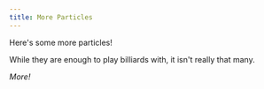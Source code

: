 ```yaml
---
title: More Particles
---
```


<script>
    var sim = createSimulation({
        initialize: function(simulation) {
            var p = simulation.parameters;
            p.friction = 0.2;
            setBoxWidth(simulation, 40);

            initBilliards(simulation, simulation.boxBounds);

    		setToolbarAvailableTools(simulation.toolbar, ["impulse"]);
        }
    });
</script>


Here's some more particles!

While they are enough to play billiards with, it isn't really that many.

_More!_

